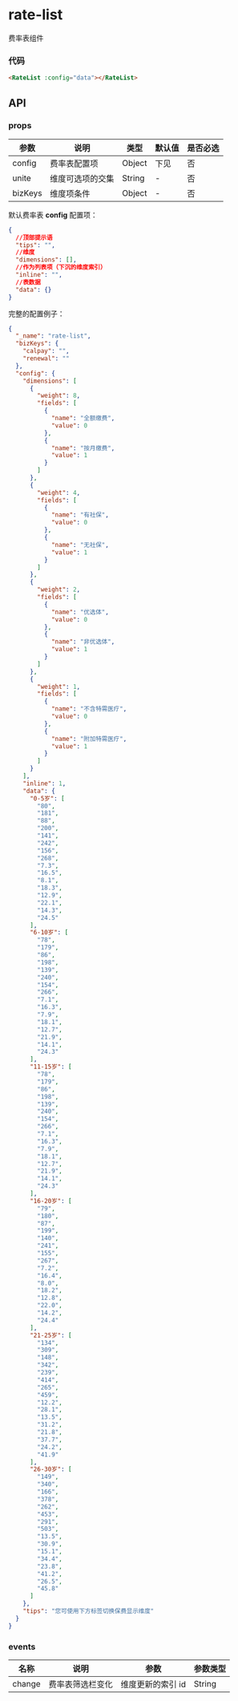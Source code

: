 # rate-list

费率表组件

### 代码

```html
<RateList :config="data"></RateList>
```

## API

### props

| 参数    | 说明             | 类型   | 默认值 | 是否必选 |
| ------- | ---------------- | ------ | ------ | -------- |
| config  | 费率表配置项     | Object | 下见   | 否       |
| unite   | 维度可选项的交集 | String | -      | 否       |
| bizKeys | 维度项条件       | Object | -      | 否       |

默认费率表 **config** 配置项：

```json
{
  //顶部提示语
  "tips": "",
  //维度
  "dimensions": [],
  //作为列表项（下沉的维度索引）
  "inline": "",
  //表数据
  "data": {}
}
```

完整的配置例子：

```json
{
  "_name": "rate-list",
  "bizKeys": {
    "calpay": "",
    "renewal": ""
  },
  "config": {
    "dimensions": [
      {
        "weight": 8,
        "fields": [
          {
            "name": "全额缴费",
            "value": 0
          },
          {
            "name": "按月缴费",
            "value": 1
          }
        ]
      },
      {
        "weight": 4,
        "fields": [
          {
            "name": "有社保",
            "value": 0
          },
          {
            "name": "无社保",
            "value": 1
          }
        ]
      },
      {
        "weight": 2,
        "fields": [
          {
            "name": "优选体",
            "value": 0
          },
          {
            "name": "非优选体",
            "value": 1
          }
        ]
      },
      {
        "weight": 1,
        "fields": [
          {
            "name": "不含特需医疗",
            "value": 0
          },
          {
            "name": "附加特需医疗",
            "value": 1
          }
        ]
      }
    ],
    "inline": 1,
    "data": {
      "0-5岁": [
        "80",
        "181",
        "88",
        "200",
        "141",
        "242",
        "156",
        "268",
        "7.3",
        "16.5",
        "8.1",
        "18.3",
        "12.9",
        "22.1",
        "14.3",
        "24.5"
      ],
      "6-10岁": [
        "78",
        "179",
        "86",
        "198",
        "139",
        "240",
        "154",
        "266",
        "7.1",
        "16.3",
        "7.9",
        "18.1",
        "12.7",
        "21.9",
        "14.1",
        "24.3"
      ],
      "11-15岁": [
        "78",
        "179",
        "86",
        "198",
        "139",
        "240",
        "154",
        "266",
        "7.1",
        "16.3",
        "7.9",
        "18.1",
        "12.7",
        "21.9",
        "14.1",
        "24.3"
      ],
      "16-20岁": [
        "79",
        "180",
        "87",
        "199",
        "140",
        "241",
        "155",
        "267",
        "7.2",
        "16.4",
        "8.0",
        "18.2",
        "12.8",
        "22.0",
        "14.2",
        "24.4"
      ],
      "21-25岁": [
        "134",
        "309",
        "148",
        "342",
        "239",
        "414",
        "265",
        "459",
        "12.2",
        "28.1",
        "13.5",
        "31.2",
        "21.8",
        "37.7",
        "24.2",
        "41.9"
      ],
      "26-30岁": [
        "149",
        "340",
        "166",
        "378",
        "262",
        "453",
        "291",
        "503",
        "13.5",
        "30.9",
        "15.1",
        "34.4",
        "23.8",
        "41.2",
        "26.5",
        "45.8"
      ]
    },
    "tips": "您可使用下方标签切换保费显示维度"
  }
}
```

### events

| 名称   | 说明             | 参数              | 参数类型 |
| ------ | ---------------- | ----------------- | -------- |
| change | 费率表筛选栏变化 | 维度更新的索引 id | String   |
